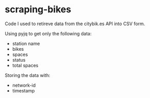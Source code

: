 # scraping-bikes

Code I used to retireve data from the citybik.es API into CSV form.

Using pyjq to get only the following data:
* station name
* bikes
* spaces
* status
* total spaces

Storing the data with:
* network-id
* timestamp
